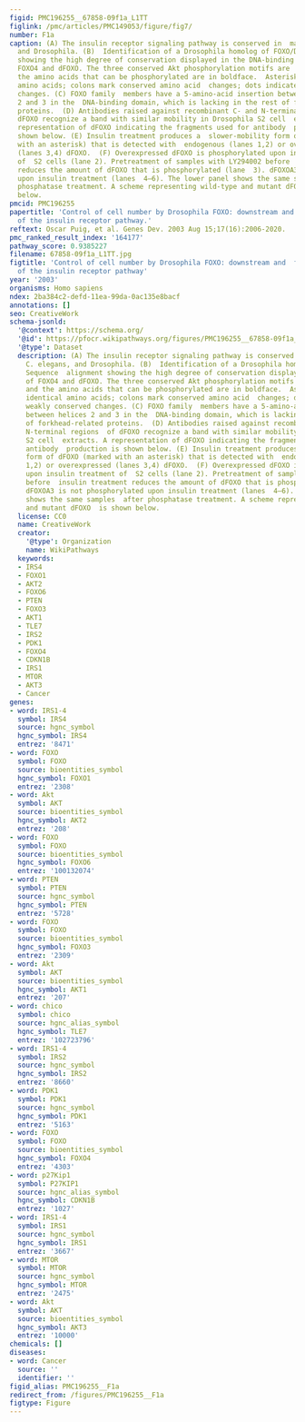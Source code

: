 ```yaml
---
figid: PMC196255__67858-09f1a_L1TT
figlink: /pmc/articles/PMC149053/figure/fig7/
number: F1a
caption: (A) The insulin receptor signaling pathway is conserved in  mammals, C. elegans,
  and Drosophila. (B)  Identification of a Drosophila homolog of FOXO/DAF-16. Sequence  alignment
  showing the high degree of conservation displayed in the DNA-binding  domains of
  FOXO4 and dFOXO. The three conserved Akt phosphorylation motifs are  boxed, and
  the amino acids that can be phosphorylated are in boldface.  Asterisks mark identical
  amino acids; colons mark conserved amino acid  changes; dots indicate weakly conserved
  changes. (C) FOXO family  members have a 5-amino-acid insertion between helices
  2 and 3 in the  DNA-binding domain, which is lacking in the rest of forkhead-related
  proteins.  (D) Antibodies raised against recombinant C- and N-terminal regions  of
  dFOXO recognize a band with similar mobility in Drosophila S2 cell  extracts. A
  representation of dFOXO indicating the fragments used for antibody  production is
  shown below. (E) Insulin treatment produces a  slower-mobility form of dFOXO (marked
  with an asterisk) that is detected with  endogenous (lanes 1,2) or overexpressed
  (lanes 3,4) dFOXO.  (F) Overexpressed dFOXO is phosphorylated upon insulin treatment
  of  S2 cells (lane 2). Pretreatment of samples with LY294002 before  insulin treatment
  reduces the amount of dFOXO that is phosphorylated (lane  3). dFOXOA3 is not phosphorylated
  upon insulin treatment (lanes  4–6). The lower panel shows the same samples  after
  phosphatase treatment. A scheme representing wild-type and mutant dFOXO  is shown
  below.
pmcid: PMC196255
papertitle: 'Control of cell number by Drosophila FOXO: downstream and  feedback regulation
  of the insulin receptor pathway.'
reftext: Oscar Puig, et al. Genes Dev. 2003 Aug 15;17(16):2006-2020.
pmc_ranked_result_index: '164177'
pathway_score: 0.9385227
filename: 67858-09f1a_L1TT.jpg
figtitle: 'Control of cell number by Drosophila FOXO: downstream and  feedback regulation
  of the insulin receptor pathway'
year: '2003'
organisms: Homo sapiens
ndex: 2ba384c2-defd-11ea-99da-0ac135e8bacf
annotations: []
seo: CreativeWork
schema-jsonld:
  '@context': https://schema.org/
  '@id': https://pfocr.wikipathways.org/figures/PMC196255__67858-09f1a_L1TT.html
  '@type': Dataset
  description: (A) The insulin receptor signaling pathway is conserved in  mammals,
    C. elegans, and Drosophila. (B)  Identification of a Drosophila homolog of FOXO/DAF-16.
    Sequence  alignment showing the high degree of conservation displayed in the DNA-binding  domains
    of FOXO4 and dFOXO. The three conserved Akt phosphorylation motifs are  boxed,
    and the amino acids that can be phosphorylated are in boldface.  Asterisks mark
    identical amino acids; colons mark conserved amino acid  changes; dots indicate
    weakly conserved changes. (C) FOXO family  members have a 5-amino-acid insertion
    between helices 2 and 3 in the  DNA-binding domain, which is lacking in the rest
    of forkhead-related proteins.  (D) Antibodies raised against recombinant C- and
    N-terminal regions  of dFOXO recognize a band with similar mobility in Drosophila
    S2 cell  extracts. A representation of dFOXO indicating the fragments used for
    antibody  production is shown below. (E) Insulin treatment produces a  slower-mobility
    form of dFOXO (marked with an asterisk) that is detected with  endogenous (lanes
    1,2) or overexpressed (lanes 3,4) dFOXO.  (F) Overexpressed dFOXO is phosphorylated
    upon insulin treatment of  S2 cells (lane 2). Pretreatment of samples with LY294002
    before  insulin treatment reduces the amount of dFOXO that is phosphorylated (lane  3).
    dFOXOA3 is not phosphorylated upon insulin treatment (lanes  4–6). The lower panel
    shows the same samples  after phosphatase treatment. A scheme representing wild-type
    and mutant dFOXO  is shown below.
  license: CC0
  name: CreativeWork
  creator:
    '@type': Organization
    name: WikiPathways
  keywords:
  - IRS4
  - FOXO1
  - AKT2
  - FOXO6
  - PTEN
  - FOXO3
  - AKT1
  - TLE7
  - IRS2
  - PDK1
  - FOXO4
  - CDKN1B
  - IRS1
  - MTOR
  - AKT3
  - Cancer
genes:
- word: IRS1-4
  symbol: IRS4
  source: hgnc_symbol
  hgnc_symbol: IRS4
  entrez: '8471'
- word: FOXO
  symbol: FOXO
  source: bioentities_symbol
  hgnc_symbol: FOXO1
  entrez: '2308'
- word: Akt
  symbol: AKT
  source: bioentities_symbol
  hgnc_symbol: AKT2
  entrez: '208'
- word: FOXO
  symbol: FOXO
  source: bioentities_symbol
  hgnc_symbol: FOXO6
  entrez: '100132074'
- word: PTEN
  symbol: PTEN
  source: hgnc_symbol
  hgnc_symbol: PTEN
  entrez: '5728'
- word: FOXO
  symbol: FOXO
  source: bioentities_symbol
  hgnc_symbol: FOXO3
  entrez: '2309'
- word: Akt
  symbol: AKT
  source: bioentities_symbol
  hgnc_symbol: AKT1
  entrez: '207'
- word: chico
  symbol: chico
  source: hgnc_alias_symbol
  hgnc_symbol: TLE7
  entrez: '102723796'
- word: IRS1-4
  symbol: IRS2
  source: hgnc_symbol
  hgnc_symbol: IRS2
  entrez: '8660'
- word: PDK1
  symbol: PDK1
  source: hgnc_symbol
  hgnc_symbol: PDK1
  entrez: '5163'
- word: FOXO
  symbol: FOXO
  source: bioentities_symbol
  hgnc_symbol: FOXO4
  entrez: '4303'
- word: p27Kip1
  symbol: P27KIP1
  source: hgnc_alias_symbol
  hgnc_symbol: CDKN1B
  entrez: '1027'
- word: IRS1-4
  symbol: IRS1
  source: hgnc_symbol
  hgnc_symbol: IRS1
  entrez: '3667'
- word: MTOR
  symbol: MTOR
  source: hgnc_symbol
  hgnc_symbol: MTOR
  entrez: '2475'
- word: Akt
  symbol: AKT
  source: bioentities_symbol
  hgnc_symbol: AKT3
  entrez: '10000'
chemicals: []
diseases:
- word: Cancer
  source: ''
  identifier: ''
figid_alias: PMC196255__F1a
redirect_from: /figures/PMC196255__F1a
figtype: Figure
---
```

